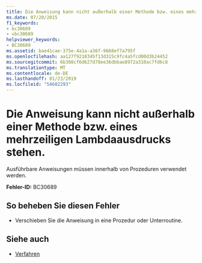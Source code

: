 ```yaml
---
title: Die Anweisung kann nicht außerhalb einer Methode bzw. eines mehrzeiligen Lambdaausdrucks stehen.
ms.date: 07/20/2015
f1_keywords:
- bc30689
- vbc30689
helpviewer_keywords:
- BC30689
ms.assetid: bae41cae-375e-4a1a-a36f-9668ef7a795f
ms.openlocfilehash: aa127f9218345f13d315c9fc4a5fcd00d3b24452
ms.sourcegitcommit: 6b308cf6d627d78ee36dbbae8972a310ac7fd6c8
ms.translationtype: MT
ms.contentlocale: de-DE
ms.lasthandoff: 01/23/2019
ms.locfileid: "54682293"
---
```

# <a name="statement-cannot-appear-outside-of-a-method-bodymultiline-lambda"></a>Die Anweisung kann nicht außerhalb einer Methode bzw. eines mehrzeiligen Lambdaausdrucks stehen.
Ausführbare Anweisungen müssen innerhalb von Prozeduren verwendet werden.  
  
 **Fehler-ID:** BC30689  
  
## <a name="to-correct-this-error"></a>So beheben Sie diesen Fehler  
  
-   Verschieben Sie die Anweisung in eine Prozedur oder Unterroutine.  
  
## <a name="see-also"></a>Siehe auch
- [Verfahren](../../visual-basic/programming-guide/language-features/procedures/index.md)
